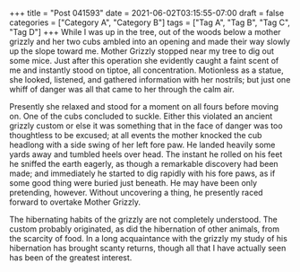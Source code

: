 +++
title = "Post 041593"
date = 2021-06-02T03:15:55-07:00
draft = false
categories = ["Category A", "Category B"]
tags = ["Tag A", "Tag B", "Tag C", "Tag D"]
+++
While I was up in the tree, out of the woods below a mother grizzly and her two cubs ambled into an opening and made their way slowly up the slope toward me. Mother Grizzly stopped near my tree to dig out some mice. Just after this operation she evidently caught a faint scent of me and instantly stood on tiptoe, all concentration. Motionless as a statue, she looked, listened, and gathered information with her nostrils; but just one whiff of danger was all that came to her through the calm air.

Presently she relaxed and stood for a moment on all fours before moving on. One of the cubs concluded to suckle. Either this violated an ancient grizzly custom or else it was something that in the face of danger was too thoughtless to be excused; at all events the mother knocked the cub headlong with a side swing of her left fore paw. He landed heavily some yards away and tumbled heels over head. The instant he rolled on his feet he sniffed the earth eagerly, as though a remarkable discovery had been made; and immediately he started to dig rapidly with his fore paws, as if some good thing were buried just beneath. He may have been only pretending, however. Without uncovering a thing, he presently raced forward to overtake Mother Grizzly.

The hibernating habits of the grizzly are not completely understood. The custom probably originated, as did the hibernation of other animals, from the scarcity of food. In a long acquaintance with the grizzly my study of his hibernation has brought scanty returns, though all that I have actually seen has been of the greatest interest.
